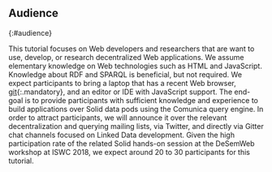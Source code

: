## Audience
{:#audience}

This tutorial focuses on Web developers and researchers
that are want to use, develop, or research decentralized Web applications.
We assume elementary knowledge on Web technologies such as HTML and JavaScript.
Knowledge about RDF and SPARQL is beneficial, but not required.
We expect participants to bring a laptop that has a recent Web browser,
[git](https://git-scm.com/){:.mandatory}, and an editor or IDE with JavaScript support.
The end-goal is to provide participants with sufficient knowledge and experience
to build applications over Solid data pods using the Comunica query engine.
In order to attract participants,
we will announce it over the relevant decentralization and querying mailing lists,
via Twitter, and directly via Gitter chat channels focused on Linked Data development.
Given the high participation rate of the related Solid hands-on session at the DeSemWeb workshop at ISWC 2018,
we expect around 20 to 30 participants for this tutorial.
